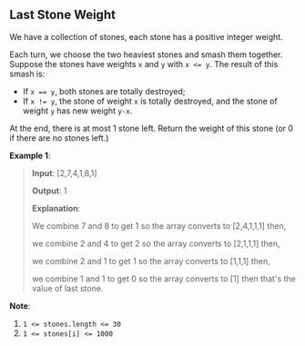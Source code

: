 ## Last Stone Weight

We have a collection of stones, each stone has a positive integer weight.

Each turn, we choose the two heaviest stones and smash them together.  Suppose the stones have weights `x` and `y` with `x <= y`.  The result of this smash is:

 - If `x == y`, both stones are totally destroyed;
 - If `x != y`, the stone of weight `x` is totally destroyed, and the stone of weight `y` has new weight `y-x`.

At the end, there is at most 1 stone left.  Return the weight of this stone (or 0 if there are no stones left.)

 

**Example 1**:

 > **Input**: [2,7,4,1,8,1]
 >
 > **Output**: 1
 >
 > **Explanation**: 
 >
 > We combine 7 and 8 to get 1 so the array converts to [2,4,1,1,1] then,
 >
 > we combine 2 and 4 to get 2 so the array converts to [2,1,1,1] then,
 >
 > we combine 2 and 1 to get 1 so the array converts to [1,1,1] then,
 >
 > we combine 1 and 1 to get 0 so the array converts to [1] then that's the value of last stone.

 

**Note**: 
1. `1 <= stones.length <= 30`
2. `1 <= stones[i] <= 1000`

